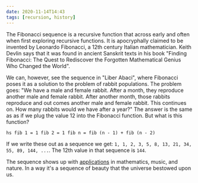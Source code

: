 ```yaml
---
date: 2020-11-14T14:43
tags: [recursion, history]
---
```


The Fibonacci sequence is a recursive function that across early and often when
first exploring recursive functions. It is apocryphally claimed to be invented
by Leonardo Fibonacci, a 12th century Italian mathematician. Keith Devlin says
that it was found in ancient Sanskrit texts in his book "Finding Fibonacci: The
Quest to Rediscover the Forgotten Mathematical Genius Who Changed the World".

We can, however, see the sequence in "Liber Abaci", where Fibonacci poses it as
a solution to the problem of rabbit populations. The problem goes: "We have a
male and female rabbit. After a month, they reproduce another male and female
rabbit. After another month, those rabbits reproduce and out comes another male
and female rabbit. This continues on. How many rabbits would we have after a
year?" The answer is the same as as if we plug the value 12 into the Fibonacci
function. But what is this function?

```hs fib 1 = 1 fib 2 = 1 fib n = fib (n - 1) + fib (n - 2) ```

If we write these out as a sequence we get: `1, 1, 2, 3, 5, 8, 13, 21, 34, 55,
89, 144, ...`. The 12th value in that sequence is `144`.

The sequence shows up with
[applications](https://en.wikipedia.org/wiki/Fibonacci_number#Applications) in
mathematics, music, and nature. In a way it's a sequence of beauty that the
universe bestowed upon us.
